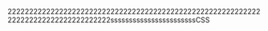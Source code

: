 22222222222222222222222222222222222222222222222222222222222222222222222222222222222sssssssssssssssssssssssCSS

